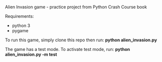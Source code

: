 Alien Invasion game - practice project from Python Crash Course book

Requirements:
- python 3
- pygame

To run this game, simply clone this repo then run:
**python alien_invasion.py**

The game has a test mode. To activate test mode, run:
**python alien_invasion.py -m test**